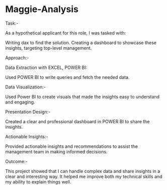 # Maggie-Analysis

Task:-

As a hypothetical applicant for this role, I was tasked with:

Writing dax to find the solution.
Creating a dashboard to showcase these insights, targeting top-level management.

Approach:-

Data Extraction with EXCEL, POWER BI:

Used POWER BI to write queries and fetch the needed data.

Data Visualization:-

Used Power BI to create visuals that made the insights easy to understand and engaging.

Presentation Design:-

Created a clear and professional dashboard in POWER BI to share the insights.

Actionable Insights:-

Provided actionable insights and recommendations to assist the management team in making informed decisions.

Outcome:-

This project showed that I can handle complex data and share insights in a clear and interesting way. It helped me improve both my technical skills and my ability to explain things well.

